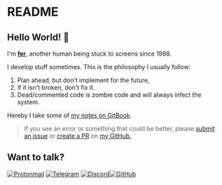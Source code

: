 # README

## Hello World! 👋

I'm [**fer**](https://github.com/fer), another human being stuck to screens since 1988.

I develop stuff sometimes. This is the philosophy I usually follow:

1. Plan ahead, but don't implement for the future,
2. If it isn't broken, don't fix it.
3. Dead/commented code is zombie code and will always infect the system.

Hereby I take some of [my notes on GitBook](https://ferx.gitbook.io/wiki/). 

> If you see an error or something that could be better, please [submit an issue](https://github.com/fer/fer/issues/new) or [create a PR](https://github.com/fer/fer/compare) on [my GitHub.](https://github.com/fer)

## Want to talk?

[![Protonmail](https://img.shields.io/badge/ProtonMail-8B89CC?style=for-the-badge&logo=protonmail&logoColor=white)](mailto:seeyoudowntheroad@pm.me) [![Telegram](https://img.shields.io/badge/Telegram-2CA5E0?style=for-the-badge&logo=telegram&logoColor=white)](https://t.me/my_name_is_fer) [![Discord](https://img.shields.io/badge/DISCORD%20-%237289DA.svg?&style=for-the-badge&logo=discord&logoColor=white)](https://discordapp.com/users/725078473059598458/)[![GitHub](https://img.shields.io/badge/GITHUB%20-%237289DA.svg?&style=for-the-badge&logo=github&logoColor=white&badgeColor=black)](https://github.com/fer)

